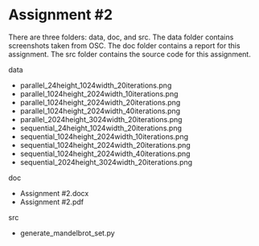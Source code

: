 # Assignment #2

There are three folders: data, doc, and src. The data folder contains screenshots taken from OSC. The doc folder contains a report for this assignment. The src folder contains the source code for this assignment.

data

- parallel_24height_1024width_20iterations.png
- parallel_1024height_2024width_10iterations.png
- parallel_1024height_2024width_20iterations.png
- parallel_1024height_2024width_40iterations.png
- parallel_2024height_3024width_20iterations.png
- sequential_24height_1024width_20iterations.png
- sequential_1024height_2024width_10iterations.png
- sequential_1024height_2024width_20iterations.png
- sequential_1024height_2024width_40iterations.png
- sequential_2024height_3024width_20iterations.png

doc

- Assignment #2.docx
- Assignment #2.pdf

src

- generate_mandelbrot_set.py
